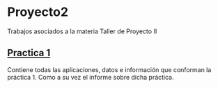 # Proyecto2
Trabajos asociados a la materia Taller de Proyecto II

## [Practica 1](Practica1)
Contiene todas las aplicaciones, datos e información que conforman la práctica 1. Como a su vez el informe sobre dicha práctica.
